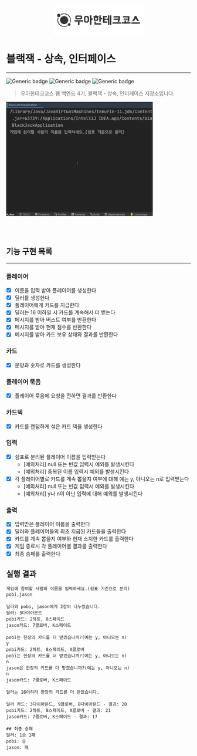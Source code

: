 <p align="center">
    <img src="./woowacourse.png" alt="우아한테크코스" width="250px">
</p>

# 블랙잭 - 상속, 인터페이스

---

![Generic badge](https://img.shields.io/badge/Level2-blackjack-green.svg)
![Generic badge](https://img.shields.io/badge/test-32_passed-blue.svg)
![Generic badge](https://img.shields.io/badge/version-2.0.0-brightgreen.svg)

> 우아한테크코스 웹 백엔드 4기, 블랙잭 - 상속, 인터페이스 저장소입니다.

<img src="./blackjack-step1-operation.gif" alt="java-blackjack-operation" width="400px">

<br><br>

## 기능 구현 목록

---

### 플레이어

- [x] 이름을 입력 받아 플레이어를 생성한다
- [x] 딜러를 생성한다
- [x] 플레이어에게 카드를 지급한다
- [x] 딜러는 16 이하일 시 카드를 계속해서 더 받는다
- [x] 메시지를 받아 버스트 여부를 반환한다
- [x] 메시지를 받아 현재 점수를 반환한다
- [x] 메시지를 받아 카드 보유 상태와 결과를 반환한다

### 카드

- [x] 문양과 숫자로 카드를 생성한다

### 플레이어 묶음

- [x] 플레이어 묶음에 요청을 전하면 결과를 반환한다

### 카드덱

- [x] 카드를 랜덤하게 섞은 카드 덱을 생성한다

### 입력

- [x] 쉼표로 분리된 플레이어 이름을 입력받는다
    - [예외처리] null 또는 빈값 입력시 예외를 발생시킨다
    - [예외처리] 중복된 이름 입력시 예외를 발생시킨다
- [x] 각 플레이어별로 카드를 계속 뽑을지 여부에 대해 예는 y, 아니오는 n로 입력받는다
    - [예외처리] null 또는 빈값 입력시 예외를 발생시킨다
    - [예외처리] y나 n이 아닌 입력에 대해 예외를 발생시킨다

### 출력

- [x] 입력받은 플레이어 이름을 출력한다
- [x] 딜러와 플레이어들의 최초 지급된 카드들을 출력한다
- [x] 카드를 계속 뽑을지 여부와 현재 소지한 카드를 출력한다
- [x] 게임 종료시 각 플레이어별 결과를 출력한다
- [x] 최종 승패를 출력한다

## 실행 결과

```
게임에 참여할 사람의 이름을 입력하세요.(쉼표 기준으로 분리)
pobi,jason

딜러와 pobi, jason에게 2장의 나누었습니다.
딜러: 3다이아몬드
pobi카드: 2하트, 8스페이드
jason카드: 7클로버, K스페이드

pobi는 한장의 카드를 더 받겠습니까?(예는 y, 아니오는 n)
y
pobi카드: 2하트, 8스페이드, A클로버
pobi는 한장의 카드를 더 받겠습니까?(예는 y, 아니오는 n)
n
jason은 한장의 카드를 더 받겠습니까?(예는 y, 아니오는 n)
n
jason카드: 7클로버, K스페이드

딜러는 16이하라 한장의 카드를 더 받았습니다.

딜러 카드: 3다이아몬드, 9클로버, 8다이아몬드 - 결과: 20
pobi카드: 2하트, 8스페이드, A클로버 - 결과: 21
jason카드: 7클로버, K스페이드 - 결과: 17

## 최종 승패
딜러: 1승 1패
pobi: 승
jason: 패
```

<br><br>
